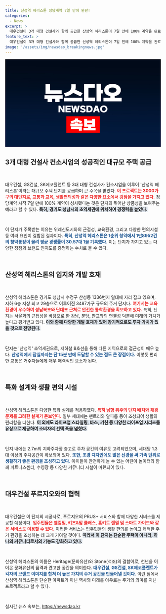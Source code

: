 ```yaml
---
title: 산성역 헤리스톤 정당계약 7일 만에 완판!
categories:
  - News
excerpt: >
  대우건설이 3개 대형 건설사와 함께 공급한 산성역 헤리스톤이 7일 만에 100% 계약을 완료하며 화제를 모았다. 위례신도시 인접, 3000가구 규모의 초대형 단지로, 뛰어난 입지와 합리적인 분양가가 주효했다. 고급 커뮤니티 시설과 특별 설계도 돋보이며, 미래 가치가 높은 이 주거 공간에 대해 자세히 알아보자!
feature_text: >
  대우건설이 3개 대형 건설사와 함께 공급한 산성역 헤리스톤이 7일 만에 100% 계약을 완료하며 화제를 모았다. 위례신도시 인접, 3000가구 규모의 초대형 단지로, 뛰어난 입지와 합리적인 분양가가 주효했다. 고급 커뮤니티 시설과 특별 설계도 돋보이며, 미래 가치가 높은 이 주거 공간에 대해 자세히 알아보자!
image: '/assets/img/newsdao_breakingnews.jpg'
---
```


<p><img src="/assets/img/newsdao_breakingnews.jpg" alt="ontimetimes 속보" /></p>

<h2 data-ke-size="size26">3개 대형 건설사 컨소시엄의 성공적인 대규모 주택 공급</h2>

<p data-ke-size="size16">&nbsp;</p>

<p>대우건설, GS건설, SK에코플랜트 등 3대 대형 건설사가 컨소시엄을 이루어 '산성역 헤리스톤'이라는 대규모 주택 단지를 공급하며 큰 주목을 받았다. <b><span style="color: #ee2323;">이 프로젝트는 3000가구의 대단지로, 교통과 교육, 생활편의성과 같은 다양한 요소에서 강점을 가지고 있다.</span></b> 정당계약 시작 7일 만에 100% 계약이 성사됐다는 것은 단지의 뛰어난 상품성을 보여주는 예라고 할 수 있다. <b><span style="background-color: #21538527;">특히, 경기도 성남시의 초역세권에 위치하여 경쟁력을 높였다.</span></b></p>

<p data-ke-size="size16">&nbsp;</p>

<p>이 단지가 주목받는 이유는 위례신도시와의 근접성, 교육환경, 그리고 다양한 편의시설 등 여러 요인이 결합된 결과이다. <b><span style="color: #1a5490;">특히, 산성역 헤리스톤은 1순위 청약에서 1만8952건의 청약통장이 몰려 평균 경쟁률이 30.57대 1을 기록했다.</span></b> 이는 단지가 가지고 있는 다양한 장점과 브랜드 인지도를 증명하는 수치로 볼 수 있다.</p>

<p data-ke-size="size16">&nbsp;</p>

<h2 data-ke-size="size26">산성역 헤리스톤의 입지와 개발 호재</h2>

<p data-ke-size="size16">&nbsp;</p>

<p>산성역 헤리스톤은 경기도 성남시 수정구 산성동 1336번지 일대에 자리 잡고 있으며, 지하 6층 지상 최고 29층으로 이루어진 3487가구 규모의 주거 단지다. <b><span style="color: #ee2323;">여기서는 교육환경이 우수하여 성남북초와 단대초 근처로 안전한 통학환경을 확보하고 있다.</span></b> 특히, 단지는 서울과의 근접성을 바탕으로 한 강남, 분당, 판교와의 연결성 덕분에 미래의 가치가 높다고 평가받고 있다. <b><span style="background-color: #21538527;">이와 함께 다양한 개발 호재가 있어 장기적으로도 투자 가치가 있을 것으로 전망된다.</span></b></p>

<p data-ke-size="size16">&nbsp;</p>

<p>단지는 '산성역' 초역세권으로, 지하철 8호선을 통해 다른 지역으로의 접근성이 매우 높다. <b><span style="color: #1a5490;">산성역에서 잠실까지는 단 15분 만에 도달할 수 있는 점도 큰 장점이다.</span></b> 이렇듯 편리한 교통은 거주자들에게 매우 매력적인 요소가 된다.</p>

<p data-ke-size="size16">&nbsp;</p>

<h2 data-ke-size="size26">특화 설계와 생활 편의 시설</h2>

<p data-ke-size="size16">&nbsp;</p>

<p>산성역 헤리스톤은 다양한 특화 설계를 적용하였다. <b><span style="color: #ee2323;">특히 남향 위주의 단지 배치와 채광 문제를 고려한 설계가 돋보인다.</span></b> 일부 세대에는 팬트리와 알파룸 등이 조성되어 생활의 편리함을 더한다. <b><span style="background-color: #21538527;">이 외에도 라이프업 스타일링, 바스, 키친 등 다양한 라이프업 시리즈를 유상으로 제공하여 소비자의 선택 폭을 넓혔다.</span></b></p>

<p data-ke-size="size16">&nbsp;</p>

<p>단지 내에는 2.7m의 지하주차장 층고로 주차 공간의 여유도 고려되었으며, 세대당 1.3대 이상의 주차공간이 확보되어 있다. <b><span style="color: #1a5490;">또한, 조경 디자인에도 많은 신경을 써 가족 단위로 생활하기 좋은 환경을 조성하고 있다.</span></b> 아이들이 안전하게 놀 수 있는 어린이 놀이터와 함께 피트니스센터, 수영장 등 다양한 커뮤니티 시설이 마련되어 있다.</p>

<p data-ke-size="size16">&nbsp;</p>

<h2 data-ke-size="size26">대우건설 푸르지오와의 협력</h2>

<p data-ke-size="size16">&nbsp;</p>

<p>대우건설은 이 단지의 시공사로, 푸르지오의 PRUS+ 서비스와 함께 다양한 서비스를 제공할 예정이다. <b><span style="color: #ee2323;">입주민들은 웰컴밀, 키즈&amp;맘 클래스, 홈키트 렌털 및 스마트 가이드와 같은 서비스도 이용할 수 있다.</span></b> 이러한 서비스는 입주민들의 생활 편의를 높이고 쾌적한 주거 환경을 조성하는 데 크게 기여할 것이다. <b><span style="background-color: #21538527;">따라서 이 단지는 단순한 주택이 아니라, 하나의 커뮤니티로서의 기능도 강화하고 있다.</span></b></p>

<p data-ke-size="size16">&nbsp;</p>

<p>산성역 헤리스톤의 이름은 Heritage(문화유산)와 Stone(석조)의 결합어로, 천년을 이어온 문화유산의 품격과 견고한 공간을 의미한다. <b><span style="color: #1a5490;">대우건설, GS건설, SK에코플랜트가 각자의 브랜드 이미지를 합쳐 더 높은 가치의 주거 공간을 만들어낼 것이다.</span></b> 이런 점에서 산성역 헤리스톤은 단순한 아파트가 아닌 역사와 미래를 아우르는 주거의 의미를 지닌 프로젝트라고 할 수 있다.</p>

<p data-ke-size="size16">&nbsp;</p>
실시간 뉴스 속보는, <a href="https://newsdao.kr" rel="dofollow">https://newsdao.kr</a>


